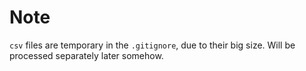# Note
`csv` files are temporary in the `.gitignore`, due to their big size. Will be processed separately later somehow.